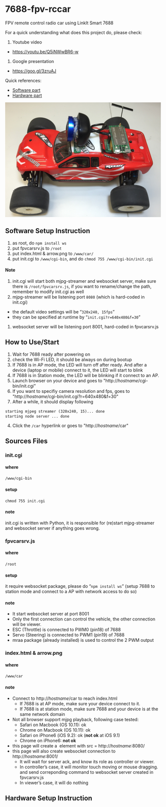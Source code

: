 # 7688-fpv-rccar
FPV remote control radio car using LinkIt Smart 7688

For a quick understanding what does this project do, please check:

1. Youtube video
  * https://youtu.be/Q5iNWwBR6-w
1. Google presentation
  * https://goo.gl/3zruAJ 

Quick references:

* [Software part](#software-setup-instruction)
* [Hardware part](#hardware-setup-instruction)

![main](_images/main.jpg)


## Software Setup Instruction
1. as root, do `npm install ws`
1. put fpvcarsrv.js to `/root`
1. put index.html & arrow.png to `/www/car/`
1. put init.cgi to `/www/cgi-bin`, and do `chmod 755 /www/cgi-bin/init.cgi`

#### Note
1. init.cgi will start both mjpg-streamer and websocket server, make sure there is `/root/fpvcarsrv.js`, if you want to rename/change the path, remember to modify init.cgi as well
1. mjpg-streamer will be listening port `8080` (which is hard-coded in init.cgi)
  * the default video settings will be “`320x240, 15fps`”
  * they can be specified at runtime by “`init.cgi?r=640x480&f=30`”
1. websocket server will be listening port 8001, hard-coded in fpvcarsrv.js

## How to Use/Start
1. Wait for 7688 ready after powering on
  1. check the Wi-Fi LED, it should be always on during bootup
  2. If 7688 is in AP mode, the LED will turn off after ready. And after a device (laptop or mobile) connect to it, the LED will start to blink
  3. If 7688 is in Station mode, the LED will be blinking if it connect to an AP.
2. Launch browser on your device and goes to "http://*hostname*/cgi-bin/init.cgi"
  1. If you want to specifiy camera resolution and fps, goes to "http://*hostname*/cgi-bin/init.cgi?r=640x480&f=30"
3. After a while, it should display following
```
starting mjpeg streamer (320x240, 15)... done
starting node server ... done
```
4. Click the `/car` hyperlink or goes to "http://*hostname*/car"


## Sources Files

### init.cgi

#### where
`/www/cgi-bin`
#### setup
`chmod 755 init.cgi`
#### note
init.cgi is written with Python, it is responsible for (re)start mjpg-streamer and websocket server if anything goes wrong.

### fpvcarsrv.js
#### where
`/root`
#### setup
it require websocket package, please do “`npm install ws`” 
(setup 7688 to station mode and connect to a AP with network access to do so)
#### note
* It start websocket server at port 8001
* Only the first connection can control the vehicle, the other connection will be viewer. 
* ESC (Throttle) is connected to PWM0 (pin18) of 7688
* Servo (Steering) is connected to PWM1 (pin19) of 7688
* mraa package (already installed) is used to control the 2 PWM output

### index.html & arrow.png
#### where
`/www/car`
#### note
* Connect to http://*hostname*/car to reach index.html
  * If 7688 is at AP mode, make sure your device connect to it.
  * If 7688 is at station mode, make sure 7688 and your device is at the same network domain
* Not all browser support mjpg playback, following case tested:
  * Safari on Macbook (OS 10.11): ok
  * Chrome on Macbook (OS 10.11): ok
  * Safari on iPhone6 (iOS 9.2): ok (**not ok** at iOS 9.1)
  * Chrome on iPhone6: **not ok**
* this page will create a <IMG> element with src = http://*hostname*:8080/
* this page will also create websocket connection to http://*hostname*:8001/ 
  * It will wait for server ack, and know its role as controller or viewer.
  * In controller’s case, it will monitor touch moving or mouse dragging. and send correponding command to websocket server created in fpvcarsrv.js
  * In viewer’s case, it will do nothing

## Hardware Setup Instruction


